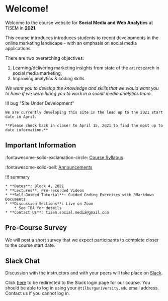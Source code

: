 # Welcome!

Welcome to the course website for **Social Media and Web Analytics** at TiSEM in **2021**.

This course introduces introduces students to recent developments in the online marketing landscape - with an emphasis on social media applications.

There are two overarching objectives:

1. Learning/delivering marketing insights from state of the art research in social media marketing,
2. Improving analytics & coding skills.

*We want you to develop the knowledge and skills that we would want you to have if we were hiring you to work in a social media analytics team.*

!!! bug "Site Under Development"

    We are currently developing this site in the lead up to the 2021 start date in April.
    
    **Please check back in closer to April 15, 2021 to find the most up to date information.**

## Important Information

:fontawesome-solid-exclamation-circle: [Course Syllabus](assets/syllabus.pdf)

:fontawesome-solid-bell: [Announcements](./announcements)

!!! summary

    * **Dates**: Block 4, 2021
    * **Lectures**: Pre-recorded Videos
    * **Self-Guided Tutorial**: Guided Coding Exercises with RMarkdown Documents
    * **Discussion Sections**: Live on Zoom
        * See TBA for details
    * **Contact Us**: tisem.social.media@gmail.com

## Pre-Course Survey

We will post a short survey that we expect participants to complete closer to the course start date.
<!-- Please fill out the pre-course survey before the course begins. -->

<!-- [![](https://img.icons8.com/cotton/64/000000/survey.png){: style="width:38px"}](https://forms.gle/5bB3ncpmkNwfQ34F7) [Pre-Course Survey](https://forms.gle/5bB3ncpmkNwfQ34F7) -->

## Slack Chat

Discussion with the instructors and with your peers will take place on [Slack](https://slack.com/).

Click [here]() to be redirected to the Slack login page for our course.
You should be able to log in using your `@tilburguniversity.edu` email address.
Contact us if you cannot log in.

